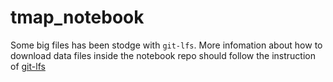 # tmap_notebook

Some big files has been stodge with `git-lfs`. More infomation about how to download data files inside the notebook repo should follow the instruction of [git-lfs](https://git-lfs.github.com/)
